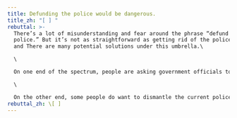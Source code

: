 ```yaml
---
title: Defunding the police would be dangerous.
title_zh: "[ ] "
rebuttal: >-
  There’s a lot of misunderstanding and fear around the phrase “defund the
  police.” But it’s not as straightforward as getting rid of the police force,
  and There are many potential solutions under this umbrella.\

  \

  On one end of the spectrum, people are asking government officials to carefully look at the police budget and reinvest some of that money to other community groups or agencies. For example, rather than having cops respond to mental health crises, those funds could be redirected to organizations that are more equipped to provide social services and de-escalation.\

  \

  On the other end, some people do want to dismantle the current police force. For them, the policing system is inherently unequal, and trust is damaged beyond repair. This doesn’t mean that there will be no emergency services—just that a new system of response will be built with the community in mind. [Here is an example](https://www.npr.org/sections/live-updates-protests-for-racial-justice/2020/06/08/872416644/former-chief-of-reformed-camden-n-j-force-police-need-consent-of-the-people) of how Camden, NJ did this successfully in 2013.
rebuttal_zh: \[ ]
---
```

